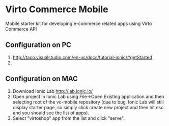 # Virto Commerce Mobile
Mobile starter kit for developing e-commerce related apps using Virto Commerce API

Configuration on PC
--------------
1. http://taco.visualstudio.com/en-us/docs/tutorial-ionic/#getStarted
2. 


Configuration on MAC
--------------

1. Download Ionic Lab http://lab.ionic.io/
2. Open project in Ionic Lab using File->Open Existing application and then selecting root of the vc-mobile repository (due to bug, Ionic Lab will still display starter page, so simply click create new project and then hit esc and you should see the list of apps).
3. Select "virtoshop" app from the list and click "serve".
